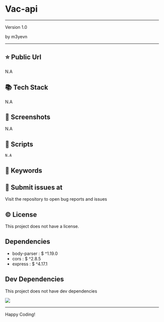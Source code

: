 # Vac-api

---

<p>Version 1.0</p>
<p>by m3yevn</p>

<hr/>

## ⭐ Public Url

N.A

## 📚 Tech Stack

N.A

## 📸 Screenshots

N.A

## 📜 Scripts

```sh
N.A
```

## 🔑 Keywords

## 👾 Submit issues at

Visit the repository to open bug reports and issues

## ©️ License

This project does not have a license.

## Dependencies

- body-parser : $ ^1.19.0
- cors : $ ^2.8.5
- express : $ ^4.17.1

## Dev Dependencies

This project does not have dev dependencies

<img src="https://cdn.dribbble.com/users/2401141/screenshots/5487982/developers-gif-showcase.gif"/>

<hr/>
Happy Coding!
